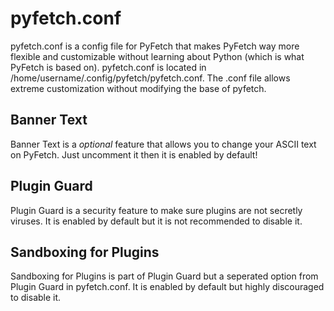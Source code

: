 # pyfetch.conf
pyfetch.conf is a config file for PyFetch that makes PyFetch way more flexible and customizable without learning about Python (which is what PyFetch is based on). pyfetch.conf is located in /home/username/.config/pyfetch/pyfetch.conf. The .conf file allows extreme customization without modifying the base of pyfetch.
## Banner Text
Banner Text is a *optional* feature that allows you to change your ASCII text on PyFetch. Just uncomment it then it is enabled by default!
## Plugin Guard
Plugin Guard is a security feature to make sure plugins are not secretly viruses. It is enabled by default but it is not recommended to disable it.
## Sandboxing for Plugins
Sandboxing for Plugins is part of Plugin Guard but a seperated option from Plugin Guard in pyfetch.conf. It is enabled by default but highly discouraged to disable it.
